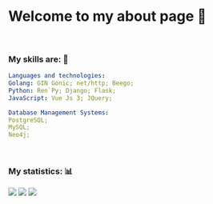 # Welcome to my about page 🤠

<br>

### My skills are: 🧠

```yaml
Languages and technologies:
Golang: GIN Gonic; net/http; Beego;
Python: Ren`Py; Django; Flask;
JavaScript: Vue Js 3; JQuery;

Database Management Systems:
PostgreSQL;
MySQL;
Neo4j;

```

<br>

### My statistics: 📊

![](http://github-profile-summary-cards.vercel.app/api/cards/profile-details?username=Roupse&theme=github_dark)</div></center>
![](http://github-profile-summary-cards.vercel.app/api/cards/repos-per-language?username=Roupse&theme=github_dark) 
![](http://github-profile-summary-cards.vercel.app/api/cards/stats?username=Roupse&theme=github_dark)


